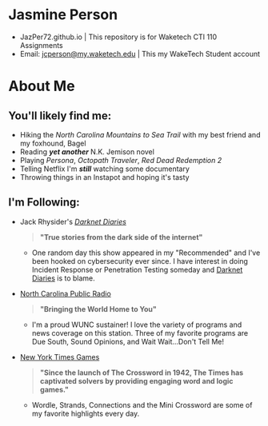 # Jasmine Person
 * JazPer72.github.io | This repository is for Waketech CTI 110 Assignments  
 * Email: jcperson@my.waketech.edu | This my WakeTech Student account

# About Me
## **You'll likely find me:**
* Hiking the _North Carolina Mountains to Sea Trail_ with my best friend and my foxhound, Bagel
* Reading **_yet another_** N.K. Jemison novel
* Playing _Persona_, _Octopath Traveler_, _Red Dead Redemption 2_
* Telling Netflix I'm **_still_** watching some documentary
* Throwing things in an Instapot and hoping it's tasty
## **I'm Following:**
 * Jack Rhysider's [_Darknet Diaries_][Darknet Diaries]
   > **"True stories from the dark side of the internet"**

   * One random day this show appeared in my "Recommended" and I've been hooked on cybersecurity ever since. I have interest in doing Incident Response or Penetration Testing someday and [Darknet Diaries][Darknet Diaries] is to blame.
 * [North Carolina Public Radio](https://www.wunc.org/)  
   > **"Bringing the World Home to You"**  

   * I'm a proud WUNC sustainer! I love the variety of programs and news coverage on this station. Three of my favorite programs are Due South, Sound Opinions, and Wait Wait...Don't Tell Me!
 * [New York Times Games](https://www.nytimes.com/crosswords)
   > **"Since the launch of The Crossword in 1942, The Times has captivated solvers by providing engaging word and logic games."**

   * Wordle, Strands, Connections and the Mini Crossword are some of my favorite highlights every day.

   [Darknet Diaries]: https://darknetdiaries.com/